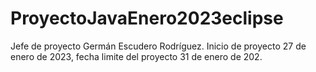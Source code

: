 # ProyectoJavaEnero2023eclipse
Jefe de proyecto Germán Escudero Rodríguez. Inicio de proyecto 27 de enero de 2023, fecha limite del proyecto 31 de enero de 202.
